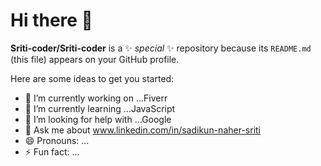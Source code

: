 # Hi there 👋


**Sriti-coder/Sriti-coder** is a ✨ _special_ ✨ repository because its `README.md` (this file) appears on your GitHub profile.

Here are some ideas to get you started:

- 🔭 I’m currently working on ...Fiverr
- 🌱 I’m currently learning ...JavaScript
- 🤔 I’m looking for help with ...Google
- 💬 Ask me about www.linkedin.com/in/sadikun-naher-sriti
- 😄 Pronouns: ...
- ⚡ Fun fact: ...

